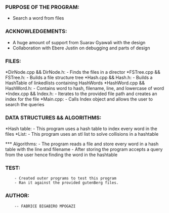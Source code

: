 ### PURPOSE OF THE PROGRAM:
* Search a word from files

### ACKNOWLEDGEMENTS:
* A huge amount of support from Suarav Gyawali with the design
* Collaboration with Ebere Justin on debugging and parts of design

### FILES:

*DirNode.cpp && DirNode.h:
        - Finds the files in a director
*FSTree.cpp && FSTree.h:
        - Builds a file structure tree
*Hash.cpp && Hash.h:
        - Builds a HashTable of linkedlists containing HashWords
*HashWord.cpp && HashWord.h:
        - Contains word to hash, filename, line, and lowercase of word
*Index.cpp && Index.h:
        - Iterates to the provided file path and creates an index for the file
*Main.cpp:
        - Calls Index object and allows the user to search the queries

### DATA STRUCTURES && ALGORITHMS:

*Hash table:
        - This program uses a hash table to index every word in the files
*List:
        - This program uses an stl list to solve collisions in a hashtable

*** Algorithms:
        - The program reads a file and store every word in a hash table with the line and filename
        - After storing the program accepts a query from the user hence finding the word in the hashtable

### TEST:
        - Created outer programs to test this program
        - Ran it against the provided gutenBerg files.

### AUTHOR:
        -- FABRICE BIGABIRO MPOGAZI

